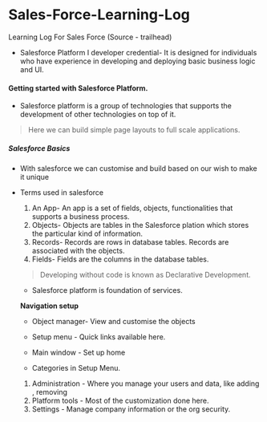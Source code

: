 # Sales-Force-Learning-Log
Learning Log For Sales Force (Source - trailhead)

- Salesforce Platform I developer credential- It is designed for individuals who have experience in developing and deploying basic business logic and UI.

#### Getting started with Salesforce Platform.

- Salesforce platform is a group of technologies that supports the development of other technologies on top of it.
> Here we can build simple page layouts to full scale applications.

##### Salesforce Basics

- With salesforce we can customise and build based on our wish to make it unique
- Terms used in salesforce
  1. An App- An app is a set of fields, objects, functionalities that supports a business process.
  2. Objects- Objects are tables in the Salesforce plation which stores the particular kind of information.
  3. Records- Records are rows in database tables. Records are associated with the objects.
  4. Fields- Fields are the columns in the database tables.

  > Developing without code is known as Declarative Development.

  - Salesforce platform is foundation of services.

  **Navigation setup**

  - Object manager- View and customise the objects
  - Setup menu - Quick links available here.
  - Main window - Set up home

  - Categories in Setup Menu.
   1. Administration - Where you manage your users and data, like adding , removing
   2. Platform tools - Most of the customization done here.
   3. Settings - Manage company information or the org security.




  
